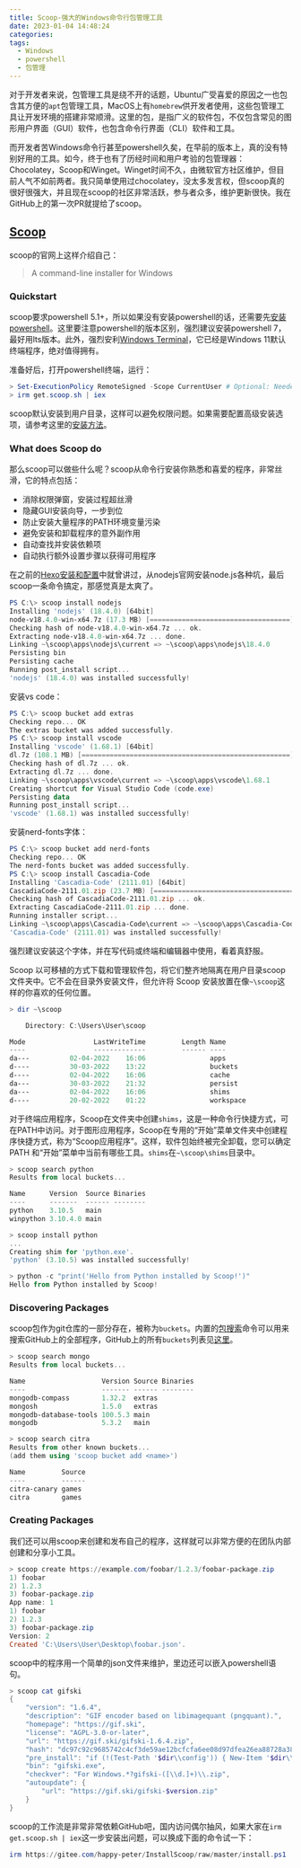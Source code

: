 ```yaml
---
title: Scoop-强大的Windows命令行包管理工具
date: 2023-01-04 14:48:24
categories:
tags:
  - Windows
  - powershell
  - 包管理
---
```


对于开发者来说，包管理工具是绕不开的话题，Ubuntu广受喜爱的原因之一也包含其方便的`apt`包管理工具，MacOS上有`homebrew`供开发者使用，这些包管理工具让开发环境的搭建非常顺滑。这里的包，是指广义的软件包，不仅包含常见的图形用户界面（GUI）软件，也包含命令行界面（CLI）软件和工具。

而开发者苦Windows命令行甚至powershell久矣，在早前的版本上，真的没有特别好用的工具。如今，终于也有了历经时间和用户考验的包管理器：Chocolatey，Scoop和Winget。Winget时间不久，由微软官方社区维护，但目前人气不如前两者。我只简单使用过chocolatey，没太多发言权，但scoop真的很好很强大，并且现在scoop的社区非常活跃，参与者众多，维护更新很快。我在GitHub上的第一次PR就提给了scoop。

<!-- more -->

## [Scoop](https://scoop.sh/)

scoop的官网上这样介绍自己：

> A command-line installer for Windows

### Quickstart

scoop要求powershell 5.1+，所以如果没有安装powershell的话，还需要先[安装powershell](https://learn.microsoft.com/zh-cn/powershell/scripting/install/installing-powershell-on-windows?view=powershell-7.2)。这里要注意powershell的版本区别，强烈建议安装powershell 7，最好用lts版本。此外，强烈安利[Windows Terminal](https://learn.microsoft.com/zh-cn/windows/terminal/install)，它已经是Windows 11默认终端程序，绝对值得拥有。

准备好后，打开powershell终端，运行：

``` powershell
> Set-ExecutionPolicy RemoteSigned -Scope CurrentUser # Optional: Needed to run a remote script the first time
> irm get.scoop.sh | iex
```

scoop默认安装到用户目录，这样可以避免权限问题。如果需要配置高级安装选项，请参考这里的[安装方法](https://github.com/ScoopInstaller/Install#readme)。

### What does Scoop do

那么scoop可以做些什么呢？scoop从命令行安装你熟悉和喜爱的程序，非常丝滑，它的特点包括：

- 消除权限弹窗，安装过程超丝滑
- 隐藏GUI安装向导，一步到位
- 防止安装大量程序的PATH环境变量污染
- 避免安装和卸载程序的意外副作用
- 自动查找并安装依赖项
- 自动执行额外设置步骤以获得可用程序

在之前的[Hexo安装和配置](https://blog.boringhex.top/posts/2327471638fc/)中就曾讲过，从nodejs官网安装node.js各种坑，最后scoop一条命令搞定，那感觉真是太爽了。

``` powershell
PS C:\> scoop install nodejs                                                    
Installing 'nodejs' (18.4.0) [64bit]                                            
node-v18.4.0-win-x64.7z (17.3 MB) [===================================] 100%    
Checking hash of node-v18.4.0-win-x64.7z ... ok.                                
Extracting node-v18.4.0-win-x64.7z ... done.                                    
Linking ~\scoop\apps\nodejs\current => ~\scoop\apps\nodejs\18.4.0               
Persisting bin                                                                  
Persisting cache                                                                
Running post_install script...                                                  
'nodejs' (18.4.0) was installed successfully!
```

安装vs code：

``` powershell
PS C:\> scoop bucket add extras                                                 
Checking repo... OK                                                             
The extras bucket was added successfully.                                       
PS C:\> scoop install vscode                                                    
Installing 'vscode' (1.68.1) [64bit]                                            
dl.7z (108.1 MB) [====================================================] 100%    
Checking hash of dl.7z ... ok.                                                  
Extracting dl.7z ... done.                                                      
Linking ~\scoop\apps\vscode\current => ~\scoop\apps\vscode\1.68.1               
Creating shortcut for Visual Studio Code (code.exe)                             
Persisting data                                                                 
Running post_install script...                                                  
'vscode' (1.68.1) was installed successfully!
```

安装nerd-fonts字体：

``` powershell
PS C:\> scoop bucket add nerd-fonts                                             
Checking repo... OK                                                             
The nerd-fonts bucket was added successfully.                                   
PS C:\> scoop install Cascadia-Code                                             
Installing 'Cascadia-Code' (2111.01) [64bit]                                    
CascadiaCode-2111.01.zip (23.7 MB) [===================================] 100%   
Checking hash of CascadiaCode-2111.01.zip ... ok.                               
Extracting CascadiaCode-2111.01.zip ... done.                                   
Running installer script...                                                     
Linking ~\scoop\apps\Cascadia-Code\current => ~\scoop\apps\Cascadia-Code\2111.01
'Cascadia-Code' (2111.01) was installed successfully!
```

强烈建议安装这个字体，并在写代码或终端和编辑器中使用，看着真舒服。

Scoop 以可移植的方式下载和管理软件包，将它们整齐地隔离在用户目录scoop文件夹中。它不会在目录外安装文件，但允许将 Scoop 安装放置在像`~\scoop`这样的你喜欢的任何位置。

```powershell
> dir ~\scoop

    Directory: C:\Users\User\scoop

Mode                 LastWriteTime         Length Name
----                 -------------         ------ ----
da---          02-04-2022    16:06                apps
d----          30-03-2022    13:22                buckets
d----          02-04-2022    16:06                cache
da---          30-03-2022    21:32                persist
da---          02-04-2022    16:06                shims
d----          20-02-2022    01:22                workspace
```

对于终端应用程序，Scoop在文件夹中创建`shims`，这是一种命令行快捷方式，可在PATH中访问。对于图形应用程序，Scoop在专用的“开始”菜单文件夹中创建程序快捷方式，称为“Scoop应用程序”。这样，软件包始终被完全卸载，您可以确定 PATH 和“开始”菜单中当前有哪些工具。`shims`在`~\scoop\shims`目录中。

``` powershell
> scoop search python
Results from local buckets...

Name      Version  Source Binaries
----      -------  ------ --------
python    3.10.5   main
winpython 3.10.4.0 main

> scoop install python
...
Creating shim for 'python.exe'.
'python' (3.10.5) was installed successfully!

> python -c "print('Hello from Python installed by Scoop!')"
Hello from Python installed by Scoop!
```

### Discovering Packages

scoop包作为git仓库的一部分存在，被称为`buckets`。内置的[包搜索](https://scoop.sh/#/apps)命令可以用来搜索GitHub上的全部程序，GitHub上的所有`buckets`列表见[这里](https://scoop.sh/#/buckets)。

``` powershell
> scoop search mongo
Results from local buckets...

Name                   Version Source Binaries
----                   ------- ------ --------
mongodb-compass        1.32.2  extras
mongosh                1.5.0   extras
mongodb-database-tools 100.5.3 main
mongodb                5.3.2   main

> scoop search citra
Results from other known buckets...
(add them using 'scoop bucket add <name>')

Name         Source
----         ------
citra-canary games
citra        games
```

### Creating Packages

我们还可以用scoop来创建和发布自己的程序，这样就可以非常方便的在团队内部创建和分享小工具。

``` powershell
> scoop create https://example.com/foobar/1.2.3/foobar-package.zip
1) foobar
2) 1.2.3
3) foobar-package.zip
App name: 1
1) foobar
2) 1.2.3
3) foobar-package.zip
Version: 2
Created 'C:\Users\User\Desktop\foobar.json'.
```

scoop中的程序用一个简单的json文件来维护，里边还可以嵌入powershell语句。

``` powershell
> scoop cat gifski
{
    "version": "1.6.4",
    "description": "GIF encoder based on libimagequant (pngquant).",
    "homepage": "https://gif.ski",
    "license": "AGPL-3.0-or-later",
    "url": "https://gif.ski/gifski-1.6.4.zip",
    "hash": "dc97c92c9685742c4cf3de59ae12bcfcfa6ee08d97dfea26ea88728a388440cb",
    "pre_install": "if (!(Test-Path '$dir\\config')) { New-Item '$dir\\config' }",
    "bin": "gifski.exe",
    "checkver": "For Windows.*?gifski-([\\d.]+)\\.zip",
    "autoupdate": {
        "url": "https://gif.ski/gifski-$version.zip"
    }
}
```

scoop的工作流是非常非常依赖GitHub吧，国内访问偶尔抽风，如果大家在`irm get.scoop.sh | iex`这一步安装出问题，可以换成下面的命令试一下：

``` powershell
irm https://gitee.com/happy-peter/InstallScoop/raw/master/install.ps1 | iex
```
